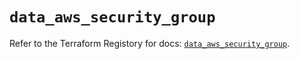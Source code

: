 # `data_aws_security_group`

Refer to the Terraform Registory for docs: [`data_aws_security_group`](https://www.terraform.io/docs/providers/aws/d/security_group).
